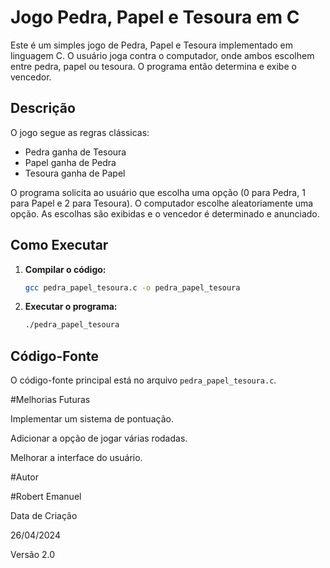 # Jogo Pedra, Papel e Tesoura em C

Este é um simples jogo de Pedra, Papel e Tesoura implementado em linguagem C. O usuário joga contra o computador, onde ambos escolhem entre pedra, papel ou tesoura. O programa então determina e exibe o vencedor.

## Descrição

O jogo segue as regras clássicas:

*   Pedra ganha de Tesoura
*   Papel ganha de Pedra
*   Tesoura ganha de Papel

O programa solicita ao usuário que escolha uma opção (0 para Pedra, 1 para Papel e 2 para Tesoura). O computador escolhe aleatoriamente uma opção. As escolhas são exibidas e o vencedor é determinado e anunciado.

## Como Executar

1.  **Compilar o código:**

    ```bash
    gcc pedra_papel_tesoura.c -o pedra_papel_tesoura
    ```

2.  **Executar o programa:**

    ```bash
    ./pedra_papel_tesoura
    ```

## Código-Fonte

O código-fonte principal está no arquivo `pedra_papel_tesoura.c`.

#Melhorias Futuras

Implementar um sistema de pontuação.

Adicionar a opção de jogar várias rodadas.

Melhorar a interface do usuário.


#Autor

#Robert Emanuel

Data de Criação

26/04/2024

Versão 2.0
